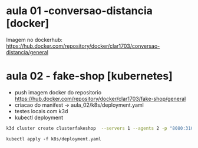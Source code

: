 # aula 01 -conversao-distancia [docker]

Imagem no dockerhub: https://hub.docker.com/repository/docker/clar1703/conversao-distancia/general

# aula 02 - fake-shop [kubernetes]

- push imagem docker do repositorio https://hub.docker.com/repository/docker/clar1703/fake-shop/general
- criacao do manifest -> aula_02/k8s/deployment.yaml
- testes locais com k3d
- kubectl deployment

```bash
k3d cluster create clusterfakeshop  --servers 1 --agents 2 -p "8080:31000@loadbalancer"
```

```
kubectl apply -f k8s/deployment.yaml
```
